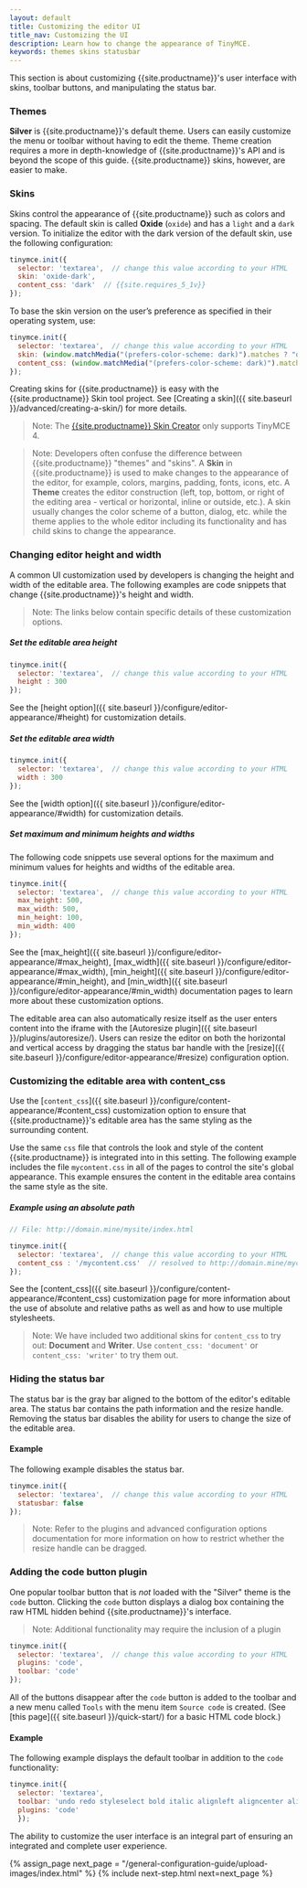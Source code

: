 ```yaml
---
layout: default
title: Customizing the editor UI
title_nav: Customizing the UI
description: Learn how to change the appearance of TinyMCE.
keywords: themes skins statusbar
---
```


This section is about customizing {{site.productname}}'s user interface with skins, toolbar buttons, and manipulating the status bar.

### Themes

**Silver** is {{site.productname}}'s default theme. Users can easily customize the menu or toolbar without having to edit the theme. Theme creation requires a more in depth-knowledge of {{site.productname}}'s API and is beyond the scope of this guide. {{site.productname}} skins, however, are easier to make.

### Skins

Skins control the appearance of {{site.productname}} such as colors and spacing. The default skin is called **Oxide** (`oxide`) and has a `light` and a `dark` version. To initialize the editor with the dark version of the default skin, use the following configuration:

```js
tinymce.init({
  selector: 'textarea',  // change this value according to your HTML
  skin: 'oxide-dark',
  content_css: 'dark'  // {{site.requires_5_1v}}
});
```

To base the skin version on the user’s preference as specified in their operating system, use:

```js
tinymce.init({
  selector: 'textarea',  // change this value according to your HTML
  skin: (window.matchMedia("(prefers-color-scheme: dark)").matches ? "oxide-dark" : ""),
  content_css: (window.matchMedia("(prefers-color-scheme: dark)").matches ? "dark" : "")
});
```

Creating skins for {{site.productname}} is easy with the {{site.productname}} Skin tool project. See [Creating a skin]({{ site.baseurl }}/advanced/creating-a-skin/) for more details.

> Note: The  [{{site.productname}} Skin Creator](http://skin.tiny.cloud/) only supports TinyMCE 4.

> Note: Developers often confuse the difference between {{site.productname}} "themes" and "skins". A **Skin** in {{site.productname}} is used to make changes to the appearance of the editor, for example, colors, margins, padding, fonts, icons, etc. A **Theme** creates the editor construction (left, top, bottom, or right of the editing area - vertical or horizontal, inline or outside, etc.). A skin usually changes the color scheme of a button, dialog, etc. while the theme applies to the whole editor including its functionality and has child skins to change the appearance.

### Changing editor height and width

A common UI customization used by developers is changing the height and width of the editable area. The following examples are code snippets that change {{site.productname}}'s height and width.

> Note: The links below contain specific details of these customization options.

##### Set the editable area height

```js
tinymce.init({
  selector: 'textarea',  // change this value according to your HTML
  height : 300
});
```

See the [height option]({{ site.baseurl }}/configure/editor-appearance/#height) for customization details.

##### Set the editable area width

```js
tinymce.init({
  selector: 'textarea',  // change this value according to your HTML
  width : 300
});
```

See the [width option]({{ site.baseurl }}/configure/editor-appearance/#width) for customization details.


##### Set maximum and minimum heights and widths

The following code snippets use several options for the maximum and minimum values for heights and widths of the editable area.

```js
tinymce.init({
  selector: 'textarea',  // change this value according to your HTML
  max_height: 500,
  max_width: 500,
  min_height: 100,
  min_width: 400
});
```

See the [max_height]({{ site.baseurl }}/configure/editor-appearance/#max_height), [max_width]({{ site.baseurl }}/configure/editor-appearance/#max_width), [min_height]({{ site.baseurl }}/configure/editor-appearance/#min_height), and [min_width]({{ site.baseurl }}/configure/editor-appearance/#min_width) documentation pages to learn more about these customization options.

The editable area can also automatically resize itself as the user enters content into the iframe with the [Autoresize plugin]({{ site.baseurl }}/plugins/autoresize/). Users can resize the editor on both the horizontal and vertical access by dragging the status bar handle with the [resize]({{ site.baseurl }}/configure/editor-appearance/#resize) configuration option.

### Customizing the editable area with content_css

Use the [`content_css`]({{ site.baseurl }}/configure/content-appearance/#content_css) customization option to ensure that {{site.productname}}'s editable area has the same styling as the surrounding content.

Use the same `css` file that controls the look and style of the content {{site.productname}} is integrated into in this setting. The following example includes the file `mycontent.css` in all of the pages to control the site's global appearance. This example ensures the content in the editable area contains the same style as the site.

##### Example using an absolute path

```js
// File: http://domain.mine/mysite/index.html

tinymce.init({
  selector: 'textarea',  // change this value according to your HTML
  content_css : '/mycontent.css'  // resolved to http://domain.mine/mycontent.css
});
```

See the [content_css]({{ site.baseurl }}/configure/content-appearance/#content_css) customization page for more information about the use of absolute and relative paths as well as and how to use multiple stylesheets.

> Note: We have included two additional skins for `content_css` to try out: **Document** and **Writer**. Use `content_css: 'document'` or `content_css: 'writer'` to try them out.

### Hiding the status bar

The status bar is the gray bar aligned to the bottom of the editor's editable area. The status bar contains the path information and the resize handle. Removing the status bar disables the ability for users to change the size of the editable area.

#### Example

The following example disables the status bar.

```js
tinymce.init({
  selector: 'textarea',  // change this value according to your HTML
  statusbar: false
});
```

> Note: Refer to the plugins and advanced configuration options documentation for more information on how to restrict whether the resize handle can be dragged.

### Adding the code button plugin

One popular toolbar button that is *not* loaded with the "Silver" theme is the `code` button. Clicking the `code` button displays a dialog box containing the raw HTML hidden behind {{site.productname}}'s interface.

> Note: Additional functionality may require the inclusion of a plugin

```js
tinymce.init({
  selector: 'textarea',  // change this value according to your HTML
  plugins: 'code',
  toolbar: 'code'
});
```

All of the buttons disappear after the `code` button is added to the toolbar and a new menu called `Tools` with the menu item `Source code` is created. (See [this page]({{ site.baseurl }}/quick-start/) for a basic HTML code block.)

#### Example

The following example displays the default toolbar in addition to the `code` functionality:

```js
tinymce.init({
  selector: 'textarea',
  toolbar: 'undo redo styleselect bold italic alignleft aligncenter alignright bullist numlist outdent indent code',
  plugins: 'code'
  });
```

The ability to customize the user interface is an integral part of ensuring an integrated and complete user experience.



{% assign_page next_page = "/general-configuration-guide/upload-images/index.html" %}
{% include next-step.html next=next_page %}
